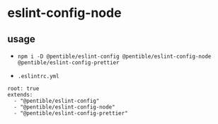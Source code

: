 # eslint-config-node

## usage

-   `npm i -D @pentible/eslint-config @pentible/eslint-config-node @pentible/eslint-config-prettier`

-   `.eslintrc.yml`

```
root: true
extends:
  - "@pentible/eslint-config"
  - "@pentible/eslint-config-node"
  - "@pentible/eslint-config-prettier"
```
